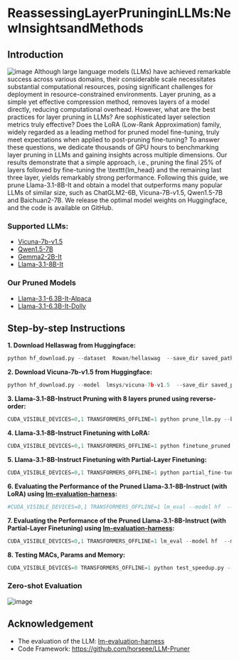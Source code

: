 # ReassessingLayerPruninginLLMs:NewInsightsandMethods
## Introduction
![image](https://github.com/yaolu-zjut/Navigation-LLM-layer-pruning/blob/main/framework.JPG)
Although large language models (LLMs) have achieved remarkable success across various domains, their considerable scale necessitates substantial computational resources, posing significant challenges for deployment in resource-constrained environments. Layer pruning, as a simple yet effective compression method, removes layers of a model directly, reducing computational overhead. However, what are the best practices for layer pruning in LLMs? Are sophisticated layer selection metrics truly effective? Does the LoRA (Low-Rank Approximation) family, widely regarded as a leading method for pruned model fine-tuning, truly meet expectations when applied to post-pruning fine-tuning? To answer these questions, we dedicate thousands of GPU hours to benchmarking layer pruning in LLMs and gaining insights across multiple dimensions. Our results demonstrate that a simple approach, i.e., pruning the final 25\% of layers followed by fine-tuning the \texttt{lm\_head} and the remaining last three layer, yields remarkably strong performance. Following this guide, we prune Llama-3.1-8B-It and obtain a model that outperforms many popular LLMs of similar size, such as ChatGLM2-6B, Vicuna-7B-v1.5, Qwen1.5-7B and Baichuan2-7B. We release the optimal model weights on Huggingface, and the code is available on GitHub.

### Supported LLMs:
- [Vicuna-7b-v1.5](https://huggingface.co/lmsys/vicuna-7b-v1.5)
- [Qwen1.5-7B](https://www.google.com/url?sa=t&rct=j&q=&esrc=s&source=web&cd=&ved=2ahUKEwim-qfT1IaJAxUNr1YBHU-wF8UQFnoECB4QAQ&url=https%3A%2F%2Fhuggingface.co%2FQwen%2FQwen1.5-7B&usg=AOvVaw2E2lUSV7wML81PPxhzIfqJ&opi=89978449)
- [Gemma2-2B-It](https://huggingface.co/google/gemma-2-2b-it)
- [Llama-3.1-8B-It](https://huggingface.co/meta-llama/Llama-3.1-8B-Instruct)

### Our Pruned Models
- [Llama-3.1-6.3B-It-Alpaca](https://huggingface.co/anonymousICLR/Llama-3.1-6.3B-It-Alpaca) 
- [Llama-3.1-6.3B-It-Dolly](https://huggingface.co/anonymousICLR/Llama-3.1-6.3B-It-Dolly/)


## Step-by-step Instructions
**1. Download Hellaswag from Huggingface:**
```python
python hf_download.py --dataset  Rowan/hellaswag  --save_dir saved_path
```

**2. Download Vicuna-7b-v1.5 from Huggingface:**
```python
python hf_download.py --model  lmsys/vicuna-7b-v1.5  --save_dir saved_path
```

**3. Llama-3.1-8B-Instruct Pruning with 8 layers pruned using reverse-order:**

```python
CUDA_VISIBLE_DEVICES=0,1 TRANSFORMERS_OFFLINE=1 python prune_llm.py --base_model Llama-3.1-8B-Instruct --save_model  --pr_method tail --remove_layer 8
```

**4. Llama-3.1-8B-Instruct Finetuning with LoRA:**
```python
CUDA_VISIBLE_DEVICES=0,1 TRANSFORMERS_OFFLINE=1 python finetune_pruned.py --base_model Llama-3.1-8B-Instruct --save_model --pr_method  tail  --remove_layer 8 --prune_model_path your_path
```

**5. Llama-3.1-8B-Instruct Finetuning with Partial-Layer Finetuning:**
```python
CUDA_VISIBLE_DEVICES=0,1 TRANSFORMERS_OFFLINE=1 python partial_fine-tuning.py --base_model Llama-3.1-8B-Instruct --save_model  --prune_model_path your_path  --partial_layer_name last3
```
**6. Evaluating the Performance of the Pruned Llama-3.1-8B-Instruct (with LoRA) using [lm-evaluation-harness](https://github.com/EleutherAI/lm-evaluation-harness):**
```python
#CUDA_VISIBLE_DEVICES=0,1 TRANSFORMERS_OFFLINE=1 lm_eval --model hf  --model_args pretrained=model_path,trust_remote_code=True,peft=lora_path,parallelize=True --tasks mmlu,cmmlu,piqa,openbookqa,winogrande,hellaswag,arc_easy,arc_challenge  --device cuda:0  --batch_size auto  --num_fewshot 0
```

**7. Evaluating the Performance of the Pruned Llama-3.1-8B-Instruct (with Partial-Layer Finetuning) using [lm-evaluation-harness](https://github.com/EleutherAI/lm-evaluation-harness):**
```python
CUDA_VISIBLE_DEVICES=0,1 TRANSFORMERS_OFFLINE=1 lm_eval --model hf  --model_args pretrained=model_path,trust_remote_code=True,parallelize=True --tasks mmlu,cmmlu,piqa,openbookqa,winogrande,hellaswag,arc_easy,arc_challenge  --device cuda:0  --batch_size auto  --num_fewshot 0
```

**8. Testing MACs, Params and Memory:**
```python
CUDA_VISIBLE_DEVICES=0 TRANSFORMERS_OFFLINE=1 python test_speedup.py --base_model_path model_path
```

### Zero-shot Evaluation
![image](https://github.com/yaolu-zjut/Navigation-LLM-layer-pruning/blob/main/sota.JPG)

## Acknowledgement
- The evaluation of the LLM: [lm-evaluation-harness](https://github.com/EleutherAI/lm-evaluation-harness)
- Code Framework: https://github.com/horseee/LLM-Pruner 
